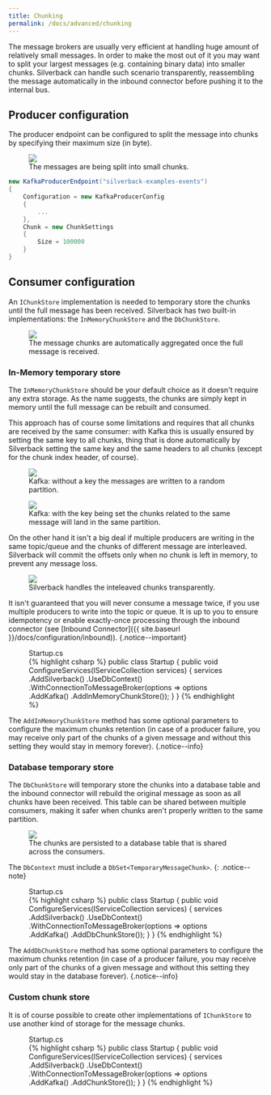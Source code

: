 ```yaml
---
title: Chunking
permalink: /docs/advanced/chunking
---
```


The message brokers are usually very efficient at handling huge amount of relatively small messages. In order to make the most out of it you may want to split your largest messages (e.g. containing binary data) into smaller chunks. Silverback can handle such scenario transparently, reassembling the message automatically in the inbound connector before pushing it to the internal bus.

## Producer configuration

The producer endpoint can be configured to split the message into chunks by specifying their maximum size (in byte).

<figure>
	<a href="{{ site.baseurl }}/assets/images/diagrams/chunk-basic.png"><img src="{{ site.baseurl }}/assets/images/diagrams/chunk-basic.png"></a>
    <figcaption>The messages are being split into small chunks.</figcaption>
</figure>

```csharp
new KafkaProducerEndpoint("silverback-examples-events")
{
    Configuration = new KafkaProducerConfig
    {
        ...
    },
    Chunk = new ChunkSettings
    {
        Size = 100000
    }
}
```

## Consumer configuration

An `IChunkStore` implementation is needed to temporary store the chunks until the full message has been received. Silverback has two built-in implementations: the `InMemoryChunkStore` and the `DbChunkStore`.

<figure>
	<a href="{{ site.baseurl }}/assets/images/diagrams/chunk-basic.png"><img src="{{ site.baseurl }}/assets/images/diagrams/chunk-basic.png"></a>
    <figcaption>The message chunks are automatically aggregated once the full message is received.</figcaption>
</figure>

### In-Memory temporary store

The `InMemoryChunkStore` should be your default choice as it doesn't require any extra storage. As the name suggests, the chunks are simply kept in memory until the full message can be rebuilt and consumed.

This approach has of course some limitations and requires that all chunks are received by the same consumer: with Kafka this is usually ensured by setting the same key to all chunks, thing that is done automatically by Silverback setting the same key and the same headers to all chunks (except for the chunk index header, of course).

<figure>
	<a href="{{ site.baseurl }}/assets/images/diagrams/chunk-nokey.png"><img src="{{ site.baseurl }}/assets/images/diagrams/chunk-nokey.png"></a>
    <figcaption>Kafka: without a key the messages are written to a random partition.</figcaption>
</figure>
<figure>
	<a href="{{ site.baseurl }}/assets/images/diagrams/chunk-key.png"><img src="{{ site.baseurl }}/assets/images/diagrams/chunk-key.png"></a>
    <figcaption>Kafka: with the key being set the chunks related to the same message will land in the same partition.</figcaption>
</figure>

On the other hand it isn't a big deal if multiple producers are writing in the same topic/queue and the chunks of different message are interleaved. Silverback will commit the offsets only when no chunk is left in memory, to prevent any message loss.

<figure>
	<a href="{{ site.baseurl }}/assets/images/diagrams/chunk-interleaved.png"><img src="{{ site.baseurl }}/assets/images/diagrams/chunk-interleaved.png"></a>
    <figcaption>Silverback handles the inteleaved chunks transparently.</figcaption>
</figure>

It isn't guaranteed that you will never consume a message twice, if you use multiple producers to write into the topic or queue. It is up to you to ensure idempotency or enable exactly-once processing through the inbound connector (see [Inbound Connector]({{ site.baseurl }}/docs/configuration/inbound)).
{.notice--important}

<figure class="csharp">
<figcaption>Startup.cs</figcaption>
{% highlight csharp %}
public class Startup
{
    public void ConfigureServices(IServiceCollection services)
    {
        services
            .AddSilverback()
            .UseDbContext<MyDbContext>()
            .WithConnectionToMessageBroker(options => options
                .AddKafka()
                .AddInMemoryChunkStore());
    }
}
{% endhighlight %}
</figure>

The `AddInMemoryChunkStore` method has some optional parameters to configure the maximum chunks retention (in case of a producer failure, you may receive only part of the chunks of a given message and without this setting they would stay in memory forever).
{.notice--info}

### Database temporary store

The `DbChunkStore` will temporary store the chunks into a database table and the inbound connector will rebuild the original message as soon as all chunks have been received. This table can be shared between multiple consumers, making it safer when chunks aren't properly written to the same partition.

<figure>
	<a href="{{ site.baseurl }}/assets/images/diagrams/chunk-persisted.png"><img src="{{ site.baseurl }}/assets/images/diagrams/chunk-persisted.png"></a>
    <figcaption>The chunks are persisted to a database table that is shared across the consumers.</figcaption>
</figure>

The `DbContext` must include a `DbSet<TemporaryMessageChunk>`.
{: .notice--note}

<figure class="csharp">
<figcaption>Startup.cs</figcaption>
{% highlight csharp %}
public class Startup
{
    public void ConfigureServices(IServiceCollection services)
    {
        services
            .AddSilverback()
            .UseDbContext<MyDbContext>()
            .WithConnectionToMessageBroker(options => options
                .AddKafka()
                .AddDbChunkStore());
    }
}
{% endhighlight %}
</figure>

The `AddDbChunkStore` method has some optional parameters to configure the maximum chunks retention (in case of a producer failure, you may receive only part of the chunks of a given message and without this setting they would stay in the database forever).
{.notice--info}

### Custom chunk store

It is of course possible to create other implementations of `IChunkStore` to use another kind of storage for the message chunks.

<figure class="csharp">
<figcaption>Startup.cs</figcaption>
{% highlight csharp %}
public class Startup
{
    public void ConfigureServices(IServiceCollection services)
    {
        services
            .AddSilverback()
            .UseDbContext<MyDbContext>()
            .WithConnectionToMessageBroker(options => options
                .AddKafka()
                .AddChunkStore<SomeCustomChunkStore>());
    }
}
{% endhighlight %}
</figure>

